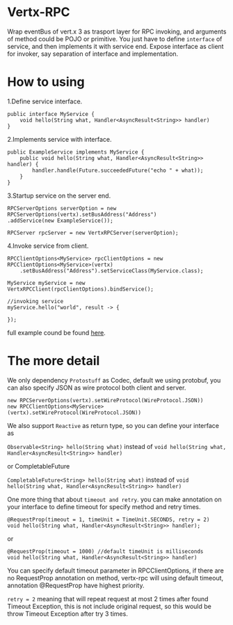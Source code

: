 Vertx-RPC
=====

Wrap eventBus of vert.x 3 as trasport layer for RPC invoking, and arguments of method could be POJO or primitive.
You just have to define `interface` of service, and then implements it with service end.
Expose interface as client for invoker, say separation of interface and implementation.

How to using
=======

1.Define service interface.

    public interface MyService {
		void hello(String what, Handler<AsyncResult<String>> handler)
    }

2.Implements service with interface.

    public ExampleService implements MyService {
    	public void hello(String what, Handler<AsyncResult<String>> handler) {
			handler.handle(Future.succeededFuture("echo " + what));
        }
    }

3.Startup service on the server end.

    RPCServerOptions serverOption = new RPCServerOptions(vertx).setBusAddress("Address")
    .addService(new ExampleService());

    RPCServer rpcServer = new VertxRPCServer(serverOption);

4.Invoke service from client.

	RPCClientOptions<MyService> rpcClientOptions = new RPCClientOptions<MyService>(vertx)
        .setBusAddress("Address").setServiceClass(MyService.class);

    MyService myService = new VertxRPCClient(rpcClientOptions).bindService();

    //invoking service
    myService.hello("world", result -> {
		
    });

full example cound be found [here]().

The more detail
=========

We only dependency `Protostuff` as Codec, default we using protobuf, you can also specify JSON as wire protocol both client and server.

    new RPCServerOptions(vertx).setWireProtocol(WireProtocol.JSON))
    new RPCClientOptions<MyService>(vertx).setWireProtocol(WireProtocol.JSON))	

We also support `Reactive` as return type, so you can define your interface as

`Observable<String> hello(String what)` instead of `void hello(String what, Handler<AsyncResult<String>> handler)`

or CompletableFuture

`CompletableFuture<String> hello(String what)` instead of `void hello(String what, Handler<AsyncResult<String>> handler)`

One more thing that about `timeout and retry`.
you can make annotation on your interface to define timeout for specify method and retry times.

    @RequestProp(timeout = 1, timeUnit = TimeUnit.SECONDS, retry = 2)
    void hello(String what, Handler<AsyncResult<String>> handler);

or

	@RequestProp(timeout = 1000) //default timeUnit is milliseconds
    void hello(String what, Handler<AsyncResult<String>> handler)

You can specify default timeout parameter in RPCClientOptions, if there are no RequestProp annotation on method, vertx-rpc will using
default timeout, annotation @RequestProp have highest priority.

`retry = 2` meaning that will repeat request at most 2 times after found Timeout Exception,
this is not include original request, so this would be throw Timeout Exception after try 3 times.

